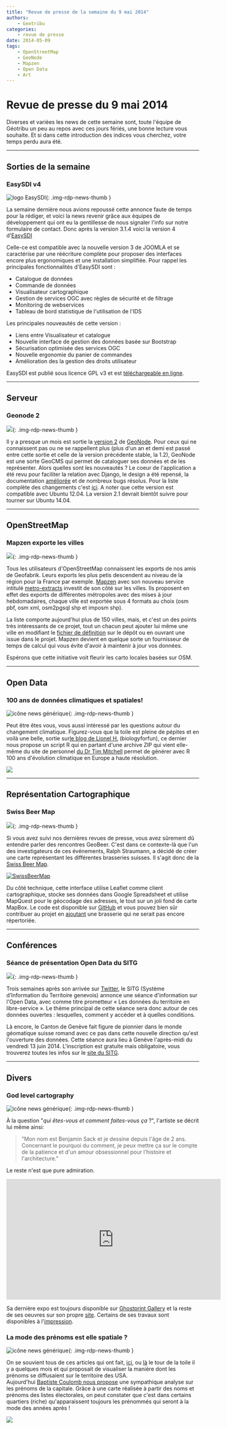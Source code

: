 ```yaml
---
title: "Revue de presse de la semaine du 9 mai 2014"
authors:
    - Geotribu
categories:
    - revue de presse
date: 2014-05-09
tags:
    - OpenStreetMap
    - GeoNode
    - Mapzen
    - Open Data
    - Art
---
```


# Revue de presse du 9 mai 2014

Diverses et variées les news de cette semaine sont, toute l'équipe de Géotribu un peu au repos avec ces jours fériés, une bonne lecture vous souhaite. Et si dans cette introduction des indices vous cherchez, votre temps perdu aura été.

----

## Sorties de la semaine

### EasySDI v4

![logo EasySDI](https://cdn.geotribu.fr/img/logos-icones/logiciels_librairies/easysdi.jfif "logo EasySDI"){: .img-rdp-news-thumb }

La semaine dernière nous avions repoussé cette annonce faute de temps pour la rédiger, et voici la news revenir grâce aux équipes de développement qui ont eu la gentillesse de nous signaler l'info sur notre formulaire de contact. Donc après la version 3.1.4 voici la version 4 d'[EasySDI](http://www.easysdi.org/fr/)

Celle-ce est compatible avec la nouvelle version 3 de JOOMLA et se caractérise par une réécriture complète pour proposer des interfaces encore plus ergonomiques et une installation simplifiée. Pour rappel les principales fonctionnalités d'EasySDI sont :

- Catalogue de données  
- Commande de données  
- Visualisateur cartographique  
- Gestion de services OGC avec règles de sécurité et de filtrage  
- Monitoring de webservices  
- Tableau de bord statistique de l'utilisation de l'IDS  

Les principales nouveautés de cette version :

- Liens entre Visualisateur et catalogue  
- Nouvelle interface de gestion des données basée sur Bootstrap  
- Sécurisation optimisée des services OGC  
- Nouvelle ergonomie du panier de commandes  
- Amélioration des la gestion des droits utilisateur

EasySDI est publié sous licence GPL v3 et est [téléchargeable en ligne](http://www.easysdi.org/fr/telechargement).

----

## Serveur

### Geonode 2

![](https://cdn.geotribu.fr/img/logos-icones/logiciels_librairies/geonode.png){: .img-rdp-news-thumb }

Il y a presque un mois est sortie la [version 2](http://geonode.org/2014/04/geonode-2-0/index.html "GeoNode 2") de [GeoNode](http://geonode.org/ "GeoNode"). Pour ceux qui ne connaissent pas ou ne se rappellent plus (plus d'un an et demi est passé entre cette sortie et celle de la version précédente stable, la 1.2), GeoNode est une sorte GeoCMS qui permet de cataloguer ses données et de les représenter. Alors quelles sont les nouveautés ? Le coeur de l'application a été revu pour faciliter la relation avec Django, le design a été repensé, la documentation [améliorée](http://docs.geonode.org/en/latest/ "doc Geonode") et de nombreux bugs résolus. Pour la liste complète des changements c'est [ici](https://docs.google.com/document/d/11no8Cy8-e3Y0T-6iiCq1SEBhehdJZao4ET6H0-ly8WI/edit "changements Geonode 2"). A noter que cette version est compatible avec Ubuntu 12.04. La version 2.1 devrait bientôt suivre pour tourner sur Ubuntu 14.04.

----

## OpenStreetMap

### Mapzen exporte les villes

![](https://cdn.geotribu.fr/img/logos-icones/entreprises_association/mapzen.webp){: .img-rdp-news-thumb }

Tous les utilisateurs d'OpenStreetMap connaissent les exports de nos amis de Geofabrik. Leurs exports les plus petis descendent au niveau de la région pour la France par exemple. [Mapzen](http://mapzen.com/) avec son nouveau service intitulé [metro-extracts](http://mapzen.com/metro-extracts/) investit de son côté sur les villes. Ils proposent en effet des exports de différentes métropoles avec des mises à jour hebdomadaires, chaque ville est exportée sous 4 formats au choix (osm pbf, osm xml, osm2pgsql shp et imposm shp).

La liste comporte aujourd'hui plus de 150 villes, mais, et c'est un des points très intéressants de ce projet, tout un chacun peut ajouter lui même une ville en modifiant le [fichier de définition](https://github.com/mapzen/chef-metroextractor/blob/master/files/default/cities.json) sur le dépôt ou en ouvrant une issue dans le projet. Mapzen devient en quelque sorte un fournisseur de temps de calcul qui vous évite d'avoir à maintenir à jour vos données.

Espérons que cette initiative voit fleurir les carto locales basées sur OSM.

----

## Open Data

### 100 ans de données climatiques et spatiales!

![icône news générique](https://cdn.geotribu.fr/img/internal/icons-rdp-news/news.png "News Geotribu"){: .img-rdp-news-thumb }

Peut être êtes vous, vous aussi intéressé par les questions autour du changement climatique. Figurez-vous que la toile est pleine de pépites et en voilà une belle, sortie sur[le blog de Lionel H.](http://biologyforfun.wordpress.com/2014/05/05/importing-100-years-of-climate-change-into-r/) (biologyforfun), ce dernier nous propose un script R qui en partant d'une archive ZIP qui vient elle-même du site de personnel [du Dr Tim Mitchell](http://www.cru.uea.ac.uk/cru/data/hrg/timm/grid/CRU_TS_1_2.html) permet de générer avec R 100 ans d'évolution climatique en Europe a haute résolution.

![](https://cdn.geotribu.fr/img/articles-blog-rdp/capture-ecran/raster1.png)

----

## Représentation Cartographique

### Swiss Beer Map

![](https://cdn.geotribu.fr/img/logos-icones/divers/geobeer.png){: .img-rdp-news-thumb }

Si vous avez suivi nos dernières revues de presse, vous avez sûrement dû entendre parler des rencontres GeoBeer. C'est dans ce contexte-là que l'un des investigateurs de ces événements, Ralph Straumann, a décidé de créer une carte représentant les différentes brasseries suisses. Il s'agit donc de la [Swiss Beer Map](http://www.ralphstraumann.ch/projects/swiss-beers/).

[![SwissBeerMap](https://cdn.geotribu.fr/img/articles-blog-rdp/divers/SwissBeerMap.png "SwissBeerMap")](http://www.ralphstraumann.ch/projects/swiss-beers/)

Du côté technique, cette interface utilise Leaflet comme client cartographique, stocke ses données dans Google Spreadsheet et utilise MapQuest pour le géocodage des adresses, le tout sur un joli fond de carte MapBox. Le code est disponible sur [GitHub](https://github.com/rastrau/SwissBeerMap) et vous pouvez bien sûr contribuer au projet en [ajoutant](https://docs.google.com/forms/d/1L3_8pJ3zrXg7faPyVTSzP_MhXPMgcYYiNF82852msV8/viewform) une brasserie qui ne serait pas encore répertoriée.

----

## Conférences

### Séance de présentation Open Data du SITG

![](https://cdn.geotribu.fr/img/logos-icones/entreprises_association/sitg.png){: .img-rdp-news-thumb }

Trois semaines après son arrivée sur [Twitter](https://twitter.com/SITGeneve/status/456448146629865472), le SITG (Système d’Information du Territoire genevois) annonce une séance d'information sur l'Open Data, avec comme titre prometteur « Les données du territoire en libre-service ». Le thème principal de cette séance sera donc autour de ces données ouvertes : lesquelles, comment y accéder et à quelles conditions.

Là encore, le Canton de Genève fait figure de pionnier dans le monde géomatique suisse romand avec ce pas dans cette nouvelle direction qu'est l'ouverture des données. Cette séance aura lieu à Genève l'après-midi du vendredi 13 juin 2014. L'inscription est gratuite mais obligatoire, vous trouverez toutes les infos sur le [site du SITG](http://ge.ch/sitg/calendrier/espace-public/seance-de-presentation-opendata-881).

----

## Divers

### God level cartography

![icône news générique](https://cdn.geotribu.fr/img/internal/icons-rdp-news/news.png "News Geotribu"){: .img-rdp-news-thumb }

À la question "*qui êtes-vous et comment faites-vous ça* ?", l'artiste se décrit lui même ainsi:

> "Mon nom est Benjamin Sack et je dessine depuis l'âge de 2 ans. Concernant le pourquoi du comment, je peux mettre ça sur le compte de la patience et d'un amour obsessionnel pour l'histoire et l'architecture."

Le reste n'est que pure admiration.

<iframe width="560" height="315" src="https://www.youtube-nocookie.com/embed/kvcnZFu35xU" frameborder="0" allow="accelerometer; autoplay; encrypted-media; gyroscope; picture-in-picture" allowfullscreen></iframe>

Sa dernière expo est toujours disponible sur [Ghostprint Gallery](http://ghostprintgallery.com/2013/01/30/benjamin-sack-eroica/) et la reste de ses oeuvres sur son propre [site](http://www.bensackart.com/). Certains de ses travaux sont disponibles à l'[impression](http://www.bensackart.com/prints.html).

### La mode des prénoms est elle spatiale ?

![icône news générique](https://cdn.geotribu.fr/img/internal/icons-rdp-news/news.png "News Geotribu"){: .img-rdp-news-thumb }

On se souvient tous de ces articles qui ont fait, [ici](http://flowingdata.com/2013/11/18/regional-names/), ou [là](http://zatonovo.com/dataviz/baby_names) le tour de la toile il y a quelques mois et qui proposait de visualiser la manière dont les prénoms se diffusaient sur le territoire des USA.  
Aujourd'hui [Baptiste Coulomb nous propose](https://coulmont.com/blog/2014/05/05/un-peu-en-avance/) une sympathique analyse sur les prénoms de la capitale. Grâce à une carte réalisée à partir des noms et prénoms des listes électorales, on peut constater que c'est dans certains quartiers (riche) qu'apparaissent toujours les prénommés qui seront à la mode des années après !

![](https://cdn.geotribu.fr/img/articles-blog-rdp/capture-ecran/avance.png)
